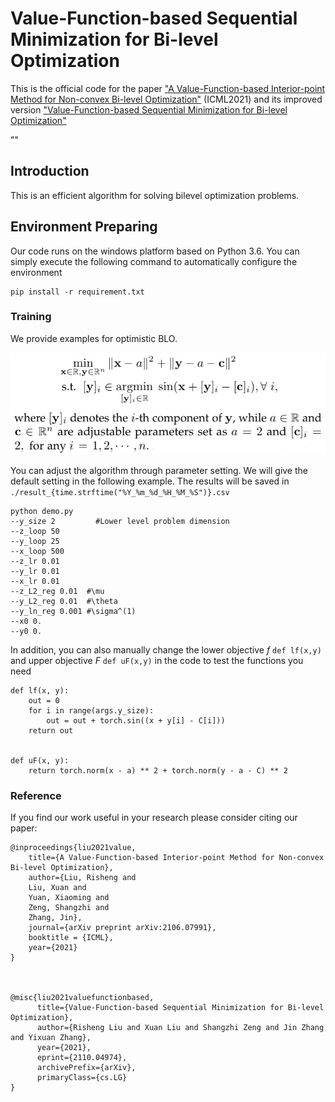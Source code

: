 # Value-Function-based Sequential Minimization for Bi-level Optimization
This is the official code for the paper ["A Value-Function-based Interior-point Method for Non-convex Bi-level Optimization"](https://icml.cc/virtual/2021/poster/9581) (ICML2021) and its improved version ["Value-Function-based Sequential Minimization for Bi-level Optimization"](https://arxiv.org/abs/2110.04974)

 ""

## Introduction
This is an efficient algorithm for solving bilevel optimization problems. 




## Environment Preparing

Our code runs on the windows platform based on Python 3.6. You can simply execute the following command to automatically configure the environment

```
pip install -r requirement.txt
```

### Training

We provide examples for optimistic BLO.<br>

<div align=center>
  
![optimistic BLO](eq20.png)
</div>

You can adjust the algorithm through parameter setting. We will give the default setting in the following example.
The results will be saved in `./result_{time.strftime("%Y_%m_%d_%H_%M_%S")}.csv`
```
python demo.py
--y_size 2         #Lower level problem dimension
--z_loop 50
--y_loop 25
--x_loop 500
--z_lr 0.01
--y_lr 0.01
--x_lr 0.01
--z_L2_reg 0.01  #\mu
--y_L2_reg 0.01  #\theta
--y_ln_reg 0.001 #\sigma^(1)
--x0 0.
--y0 0.
  ```
  In addition, you can also manually change the lower objective *f* ``def lf(x,y)`` and upper objective *F* ``def uF(x,y)`` in the code to test the functions you need
```
def lf(x, y):
    out = 0
    for i in range(args.y_size):
        out = out + torch.sin((x + y[i] - C[i]))
    return out


def uF(x, y):
    return torch.norm(x - a) ** 2 + torch.norm(y - a - C) ** 2

```
  
  
  
### Reference

If you find our work useful in your research please consider citing our paper:

```
@inproceedings{liu2021value,
	title={A Value-Function-based Interior-point Method for Non-convex Bi-level Optimization},
	author={Liu, Risheng and 
	Liu, Xuan and 
	Yuan, Xiaoming and 
	Zeng, Shangzhi and 
	Zhang, Jin},
	journal={arXiv preprint arXiv:2106.07991},
	booktitle = {ICML},
	year={2021}
}



@misc{liu2021valuefunctionbased,
      title={Value-Function-based Sequential Minimization for Bi-level Optimization}, 
      author={Risheng Liu and Xuan Liu and Shangzhi Zeng and Jin Zhang and Yixuan Zhang},
      year={2021},
      eprint={2110.04974},
      archivePrefix={arXiv},
      primaryClass={cs.LG}
}
```
